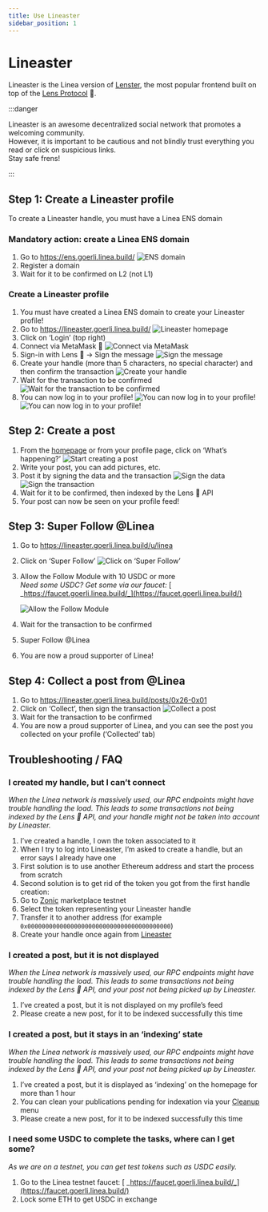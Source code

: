 ```yaml
---
title: Use Lineaster
sidebar_position: 1
---
```


# Lineaster

Lineaster is the Linea version of [Lenster](https://lenster.xyz/), the most popular frontend built on top of the [Lens Protocol](https://www.lens.xyz/) 🌿.

:::danger

Lineaster is an awesome decentralized social network that promotes a welcoming community.  
However, it is important to be cautious and not blindly trust everything you read or click on suspicious links.  
Stay safe frens!

:::

## Step 1: Create a Lineaster profile

To create a Lineaster handle, you must have a Linea ENS domain

### Mandatory action: create a Linea ENS domain

1. Go to <https://ens.goerli.linea.build/> ![ENS domain](../../assets/lineaster/ens.png)
2. Register a domain
3. Wait for it to be confirmed on L2 (not L1)

### Create a Lineaster profile

1. You must have created a Linea ENS domain to create your Lineaster profile!
2. Go to <https://lineaster.goerli.linea.build/> ![Lineaster homepage](../../assets/lineaster/step1_2.png)
3. Click on ‘Login’ (top right)
4. Connect via MetaMask 🦊 ![Connect via MetaMask](../../assets/lineaster/step1_4.png)
5. Sign-in with Lens 🌿 → Sign the message ![Sign the message](../../assets/lineaster/step1_5.png)
6. Create your handle (more than 5 characters, no special character) and then confirm the transaction ![Create your handle](../../assets/lineaster/step1_6.png)
7. Wait for the transaction to be confirmed ![Wait for the transaction to be confirmed](../../assets/lineaster/step1_7.png)
8. You can now log in to your profile! ![You can now log in to your profile!](../../assets/lineaster/step1_8.png) ![You can now log in to your profile!](../../assets/lineaster/step1_8bis.png)

## Step 2: Create a post

1. From the [homepage](https://lineaster.goerli.linea.build/) or from your profile page, click on ‘What’s happening?’ ![Start creating a post](../../assets/lineaster/step2_1.png)
2. Write your post, you can add pictures, etc.
3. Post it by signing the data and the transaction ![Sign the data](../../assets/lineaster/step2_3.png) ![Sign the transaction](../../assets/lineaster/step2_3bis.png)
4. Wait for it to be confirmed, then indexed by the Lens 🌿 API
5. Your post can now be seen on your profile feed!

## Step 3: Super Follow @Linea

1. Go to <https://lineaster.goerli.linea.build/u/linea>
2. Click on ‘Super Follow’ ![Click on ‘Super Follow’](../../assets/lineaster/step3_2.png)
3. Allow the Follow Module with 10 USDC or more  
   _Need some USDC? Get some via our faucet:_ [ _https://faucet.goerli.linea.build/_](https://faucet.goerli.linea.build/)

   ![Allow the Follow Module](../../assets/lineaster/step3_3.png)

4. Wait for the transaction to be confirmed
5. Super Follow @Linea
6. You are now a proud supporter of Linea!

## Step 4: Collect a post from @Linea

1. Go to <https://lineaster.goerli.linea.build/posts/0x26-0x01>
2. Click on ‘Collect’, then sign the transaction ![Collect a post](../../assets/lineaster/step4_2.png)
3. Wait for the transaction to be confirmed
4. You are now a proud supporter of Linea, and you can see the post you collected on your profile (‘Collected’ tab)

## Troubleshooting / FAQ

### I created my handle, but I can’t connect

_When the Linea network is massively used, our RPC endpoints might have trouble handling the load. This leads to some transactions not being indexed by the Lens 🌿 API, and your handle might not be taken into account by Lineaster._

1. I’ve created a handle, I own the token associated to it
2. When I try to log into Lineaster, I’m asked to create a handle, but an error says I already have one
3. First solution is to use another Ethereum address and start the process from scratch
4. Second solution is to get rid of the token you got from the first handle creation:
5. Go to [Zonic](https://testnet.zonic.app/profile?filter=%7B%22tab%22:0,%22chain%22:59140%7D) marketplace testnet
6. Select the token representing your Lineaster handle
7. Transfer it to another address (for example `0x0000000000000000000000000000000000000000`)
8. Create your handle once again from [Lineaster](https://lineaster.goerli.linea.build/)

### I created a post, but it is not displayed

_When the Linea network is massively used, our RPC endpoints might have trouble handling the load. This leads to some transactions not being indexed by the Lens 🌿 API, and your post not being picked up by Lineaster._

1. I’ve created a post, but it is not displayed on my profile’s feed
2. Please create a new post, for it to be indexed successfully this time

### I created a post, but it stays in an ‘indexing’ state

_When the Linea network is massively used, our RPC endpoints might have trouble handling the load. This leads to some transactions not being indexed by the Lens 🌿 API, and your post not being picked up by Lineaster._

1. I’ve created a post, but it is displayed as ‘indexing’ on the homepage for more than 1 hour
2. You can clean your publications pending for indexation via your [Cleanup](https://lineaster.goerli.linea.build/settings/cleanup) menu
3. Please create a new post, for it to be indexed successfully this time

### I need some USDC to complete the tasks, where can I get some?

_As we are on a testnet, you can get test tokens such as USDC easily._

1. Go to the Linea testnet faucet: [ _https://faucet.goerli.linea.build/_](https://faucet.goerli.linea.build/)
2. Lock some ETH to get USDC in exchange
